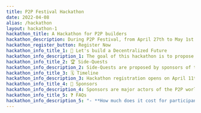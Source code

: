```yaml
---
title: P2P Festival Hackathon
date: 2022-04-08
alias: /hackathon
layout: hackathon-1
hackathon_title: A Hackathon for P2P builders
hackathon_description: During P2P Festival, from April 27th to May 1st
hackathon_register_button: Register Now
hackathon_info_title_1: 🚀 Let's build a Decentralized Future
hackathon_info_description_1: The goal of this hackathon is to propose innovative decentralized solutions and to build them alongside great builders of the Peer to Peer ecosystem. Participants will be able to register as a group of 2 to 6 persons and propose an Open Source solution for Sunday May 1st at 5pm. Prizes will be attributed by the hackathon jury and Side-Quests by Sponsors.
hackathon_info_title_2: 🏆 Side-Quests
hackathon_info_description_2: Side-Quests are proposed by sponsors of this hackathon. They can be realized during the implementation of the project and will help each group to develop faster using their solution. A solution can complete multiple Side-Quests. A cash prize is asssociated with each Side-Quest. At the end of the hackathon, sponsors will judge the solutions and share the cash prize to the most innovating solutions using their technology.
hackathon_info_title_3: 🗓️ Timeline
hackathon_info_description_3: Hackathon registration opens on April 11th, and closes on Friday 29th. The Side-Quests will be revealed on April 27th evening during P2P Festival opening. Results will be announced on Sunday May 1st at 6pm.
hackathon_info_title_4: 🌈 Sponsors
hackathon_info_description_4: Sponsors are major actors of the P2P world. They contribute to the P2P Festival and its hackathon, and help participants to leverage their solution with their technology thanks to Side-Quests.
hackathon_info_title_5: ❓ FAQs
hackathon_info_description_5: "- **How much does it cost for participants to come to the event?** The P2P Festival is free and open to all.\n- **Do every every members of my team need to come to Paris?** The P2P Festival will host workshops and talks that can be really helpful for the hackathon and a lot of builders will be there. It is highly recommended to be there but we allow remote, on [our Discord](https://discord.gg/6UeyZKV9Vs), as long as *one person per team is present on-site*\n- **How will the participants be helped? Is it ok to be a student?** Of course! We have a great team of mentors that will help you in your journey to propose the best solution, and to leverage it with Side-Quests. You can be either a beginner or a really advanced group, you will find great challenges for you!\n"
---
```

